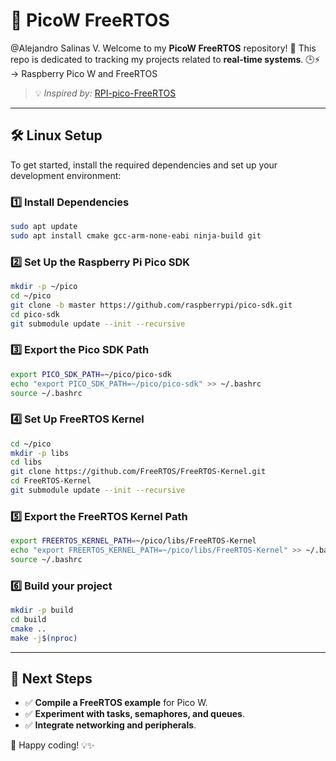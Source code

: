 # 🚀 PicoW FreeRTOS
@Alejandro Salinas V.
Welcome to my **PicoW FreeRTOS** repository! 🎯 This repo is dedicated to tracking my projects related to **real-time systems**. 🕒⚡
-> Raspberry Pico W and FreeRTOS

> 💡 *Inspired by:* [RPI-pico-FreeRTOS](https://github.com/PicoCPP/RPI-pico-FreeRTOS/tree/master)

---

## 🛠️ Linux Setup

To get started, install the required dependencies and set up your development environment:

### **1️⃣ Install Dependencies**
```bash
sudo apt update
sudo apt install cmake gcc-arm-none-eabi ninja-build git
```

### **2️⃣ Set Up the Raspberry Pi Pico SDK**
```bash
mkdir -p ~/pico
cd ~/pico
git clone -b master https://github.com/raspberrypi/pico-sdk.git
cd pico-sdk
git submodule update --init --recursive
```

### **3️⃣ Export the Pico SDK Path**
```bash
export PICO_SDK_PATH=~/pico/pico-sdk
echo "export PICO_SDK_PATH=~/pico/pico-sdk" >> ~/.bashrc
source ~/.bashrc
```

### **4️⃣ Set Up FreeRTOS Kernel**
```bash
cd ~/pico
mkdir -p libs
cd libs
git clone https://github.com/FreeRTOS/FreeRTOS-Kernel.git
cd FreeRTOS-Kernel
git submodule update --init --recursive
```

### **5️⃣ Export the FreeRTOS Kernel Path**
```bash
export FREERTOS_KERNEL_PATH=~/pico/libs/FreeRTOS-Kernel
echo "export FREERTOS_KERNEL_PATH=~/pico/libs/FreeRTOS-Kernel" >> ~/.bashrc
source ~/.bashrc
```
### **6️⃣ Build your project**
```bash
mkdir -p build
cd build
cmake ..
make -j$(nproc)
```


---

## 🎯 Next Steps

- ✅ **Compile a FreeRTOS example** for Pico W.
- ✅ **Experiment with tasks, semaphores, and queues**.
- ✅ **Integrate networking and peripherals**.

🚀 Happy coding! 💡✨
